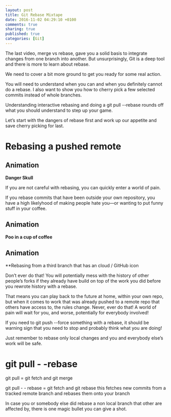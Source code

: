 ```yaml
---
layout: post
title: Git Rebase Mixtape
date: 2016-11-02 04:29:10 +0100
comments: true
sharing: true
published: true 
categories: [Git]
---
```


The last video, merge vs rebase, gave you a solid basis to integrate changes from one branch into another. But unsurprisingly, Git is a deep tool and there is more to learn about rebase.

We need to cover a bit more ground to get you ready for some real action. 

You will need to understand when you can and when you definitely cannot do a rebase. I also want to show you how to cherry pick a few selected commits instead of whole branches.

Understanding interactive rebasing and doing a git pull --rebase rounds off what you should understand to step up your game.

Let’s start with the dangers of rebase first and work up our appetite and save cherry picking for last.

# Rebasing a pushed remote

## Animation
**Danger Skull**

If you are not careful with rebasing, you can quickly enter a world of pain.

If you rebase commits that have been outside your own repository, you have a high likelyhood of making people hate you—or wanting to put funny stuff in your coffee.
## Animation
**Poo in a cup of coffee**

## Animation
**Rebasing from a third branch that has an cloud / GitHub icon

Don’t ever do that! You will potentially mess with the history of other people’s forks if they already have build on top of the work you did before you rewrote history with a rebase.

That means you can play back to the future at home, within your own repo, but when it comes to work that was already pushed to a remote repo that others have access to, the rules change. Never, ever do that! A world of pain will wait for you, and worse, potentially for everybody involved!

If you need to git push --force something with a rebase, it should be warning sign that you need to stop and probably think what you are doing!

Just remember to rebase only local changes and you and everybody else’s work will be safe.

# git pull - -rebase

git pull = git fetch and git merge

git pull - - rebase = git fetch and git rebase
this fetches new commits from a tracked remote branch and rebases them onto your branch

In case you or somebody else did rebase a non local branch that other are affected by, there is one magic bullet you can give a shot.


